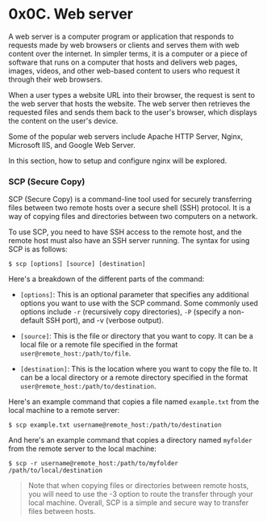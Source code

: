 # 0x0C. Web server

A web server is a computer program or application that responds to
requests made by web browsers or clients and serves them with web
content over the internet. In simpler terms, it is a computer or a
piece of software that runs on a computer that hosts and delivers
web pages, images, videos, and other web-based content to users
who request it through their web browsers.

When a user types a website URL into their browser, the request is
sent to the web server that hosts the website. The web server then
retrieves the requested files and sends them back to the user's
browser, which displays the content on the user's device.

Some of the popular web servers include Apache HTTP Server,
Nginx, Microsoft IIS, and Google Web Server.

In this section, how to setup and configure nginx will be explored.


### SCP (Secure Copy)

SCP (Secure Copy) is a command-line tool used for securely transferring
files between two remote hosts over a secure shell (SSH) protocol. It is
a way of copying files and directories between two computers on a network.

To use SCP, you need to have SSH access to the remote host, and the remote
host must also have an SSH server running. The syntax for using SCP is as
follows:

```
$ scp [options] [source] [destination]
```

Here's a breakdown of the different parts of the command:

- `[options]`: This is an optional parameter that specifies any additional
options you want to use with the SCP command. Some commonly used options
include `-r` (recursively copy directories), `-P` (specify a non-default
SSH port), and -v (verbose output).

- `[source]`: This is the file or directory that you want to copy. It can
be a local file or a remote file specified in the format
`user@remote_host:/path/to/file`.

- `[destination]`: This is the location where you want to copy the file to.
It can be a local directory or a remote directory specified in the format
`user@remote_host:/path/to/destination`.

Here's an example command that copies a file named `example.txt` from the
local machine to a remote server:

```
$ scp example.txt username@remote_host:/path/to/destination
```

And here's an example command that copies a directory named `myfolder`
from the remote server to the local machine:

```
$ scp -r username@remote_host:/path/to/myfolder /path/to/local/destination
```

> Note that when copying files or directories between remote hosts, you
will need to use the -3 option to route the transfer through your
local machine. Overall, SCP is a simple and secure way to transfer files
between hosts.
